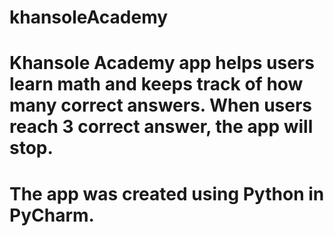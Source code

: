 # khansoleAcademy
# Khansole Academy app helps users learn math and keeps track of how many correct answers. When users reach 3 correct answer, the app will stop.
# The app was created using Python in PyCharm.
